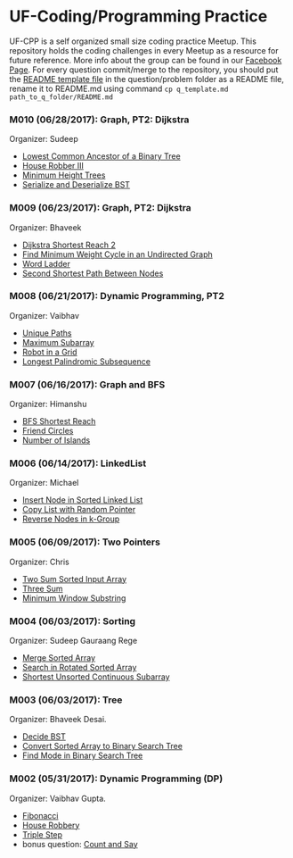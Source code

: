 # UF-Coding/Programming Practice
UF-CPP is a self organized small size coding practice Meetup. This repository holds the coding challenges in every Meetup as a resource for future reference. More info about the group can be found in our [Facebook Page](https://www.facebook.com/groups/453423804992985/). For every question commit/merge to the repository, you should put the [README template file](./q_template.md) in the question/problem folder as a README file, rename it to README.md using command `cp q_template.md path_to_q_folder/README.md`

### M010 (06/28/2017): Graph, PT2: Dijkstra
Organizer: Sudeep
* [Lowest Common Ancestor of a Binary Tree](./Lowest%20Common%20Ancestor%20of%20a%20Binary%20Tree)
* [House Robber III](./House%20Robber%20III)
* [Minimum Height Trees](./Minimum%20Height%20Trees)
* [Serialize and Deserialize BST](./Serialize%20and%20Deserialize%20BST)

### M009 (06/23/2017): Graph, PT2: Dijkstra
Organizer: Bhaveek
* [Dijkstra Shortest Reach 2](./Dijkstra%20Shortest%20Reach%202)
* [Find Minimum Weight Cycle in an Undirected Graph](./Find%20Minimum%20Weight%20Cycle%20in%20an%20Undirected%20Graph)
* [Word Ladder](./Word%20Ladder)
* [Second Shortest Path Between Nodes](./Second%20Shortest%20Path%20Between%20Nodes)

### M008 (06/21/2017): Dynamic Programming, PT2
Organizer: Vaibhav
* [Unique Paths](./Unique%20Paths)
* [Maximum Subarray](./Maximum%20Subarray)
* [Robot in a Grid](./Robot%20in%20a%20Grid)
* [Longest Palindromic Subsequence](./Longest%20Palindromic%20Subsequence)

### M007 (06/16/2017): Graph and BFS
Organizer: Himanshu
* [BFS Shortest Reach](./BFS%20Shortest%20Reach)
* [Friend Circles](./Friend%20Circles)
* [Number of Islands](./Number%20of%20Islands)

### M006 (06/14/2017): LinkedList
Organizer: Michael
* [Insert Node in Sorted Linked List](./Insert%20Node%20in%20Sorted%20Linked%20List)
* [Copy List with Random Pointer](./Copy%20List%20with%20Random%20Pointer)
* [Reverse Nodes in k-Group](./Reverse%20Nodes%20in%20k-Group)

### M005 (06/09/2017): Two Pointers
Organizer: Chris
* [Two Sum Sorted Input Array](./Two%20Sum%20Sorted%20Input%20Array)
* [Three Sum](./Three%20Sum)
* [Minimum Window Substring](./Minimum%20Window%20Substring)

### M004 (06/03/2017): Sorting
Organizer: Sudeep Gauraang Rege
* [Merge Sorted Array](./Merge%20Sorted%20Array)
* [Search in Rotated Sorted Array](./Search%20in%20Rotated%20Sorted%20Array)
* [Shortest Unsorted Continuous Subarray](./Shortest%20Unsorted%20Continuous%20Subarray)

### M003 (06/03/2017): Tree
Organizer: Bhaveek Desai.
* [Decide BST](./Decide%20BST)
* [Convert Sorted Array to Binary Search Tree](./Convert%20Sorted%20Array%20to%20Binary%20Search%20Tree)
* [Find Mode in Binary Search Tree](./Find%20Mode%20in%20Binary%20Search%20Tree)

### M002 (05/31/2017): Dynamic Programming (DP)
Organizer: Vaibhav Gupta.
* [Fibonacci](./Fibonacci)
* [House Robbery](./House%20Robbery)
* [Triple Step](./Triple%20Step)
* bonus question: [Count and Say](./Count%20and%20Say)
